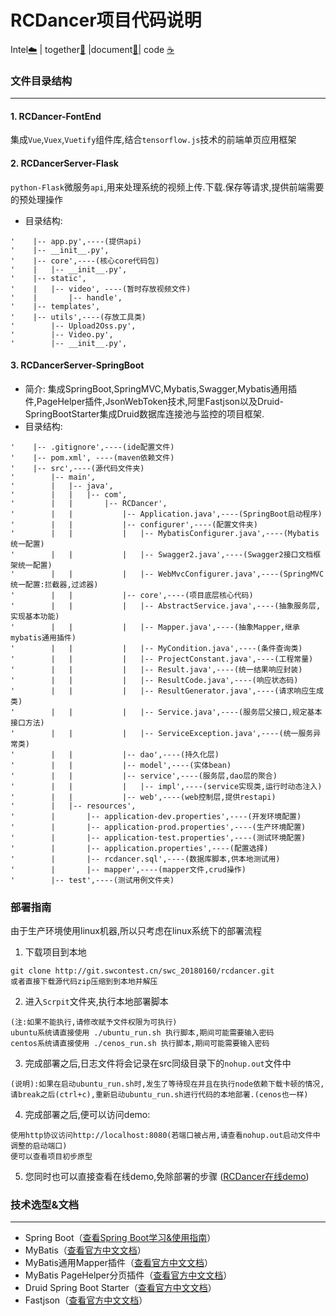 # RCDancer项目代码说明
Intel[:cloud:](英特尔) | together[:couple:](协作) |document[:floppy_disk:](文档)| code [:coffee:](编码)
### 文件目录结构
---
#### 1.  **RCDancer-FontEnd**
   集成`Vue`,`Vuex`,`Vuetify`组件库,结合`tensorflow.js`技术的前端单页应用框架
#### 2.  **RCDancerServer-Flask**
   `python-Flask`微服务`api`,用来处理系统的视频上传.下载.保存等请求,提供前端需要的预处理操作
* 目录结构:
```
'    |-- app.py',----(提供api)
'    |-- __init__.py',
'    |-- core',----(核心core代码包)
'    |   |-- __init__.py',
'    |-- static',
'    |   |-- video', ----(暂时存放视频文件)
'    |       |-- handle',
'    |-- templates',
'    |-- utils',----(存放工具类)
'        |-- Upload2Oss.py',
'        |-- Video.py',
'        |-- __init__.py',
```
#### 3.  **RCDancerServer-SpringBoot**
* 简介:
  集成SpringBoot,SpringMVC,Mybatis,Swagger,Mybatis通用插件,PageHelper插件,JsonWebToken技术,阿里Fastjson以及Druid-SpringBootStarter集成Druid数据库连接池与监控的项目框架.
* 目录结构:
```
'    |-- .gitignore',----(ide配置文件)
'    |-- pom.xml', ----(maven依赖文件)
'    |-- src',----(源代码文件夹)
'        |-- main',
'        |   |-- java',
'        |   |   |-- com',
'        |   |       |-- RCDancer',
'        |   |           |-- Application.java',----(SpringBoot启动程序)
'        |   |           |-- configurer',----(配置文件夹)
'        |   |           |   |-- MybatisConfigurer.java',----(Mybatis统一配置)
'        |   |           |   |-- Swagger2.java',----(Swagger2接口文档框架统一配置)
'        |   |           |   |-- WebMvcConfigurer.java',----(SpringMVC统一配置:拦截器,过滤器)
'        |   |           |-- core',----(项目底层核心代码)
'        |   |           |   |-- AbstractService.java',----(抽象服务层,实现基本功能)
'        |   |           |   |-- Mapper.java',----(抽象Mapper,继承mybatis通用插件)
'        |   |           |   |-- MyCondition.java',----(条件查询类)
'        |   |           |   |-- ProjectConstant.java',----(工程常量)
'        |   |           |   |-- Result.java',----(统一结果响应封装)
'        |   |           |   |-- ResultCode.java',----(响应状态码)
'        |   |           |   |-- ResultGenerator.java',----(请求响应生成类)
'        |   |           |   |-- Service.java',----(服务层父接口,规定基本接口方法)
'        |   |           |   |-- ServiceException.java',----(统一服务异常类)
'        |   |           |-- dao',----(持久化层)
'        |   |           |-- model',----(实体bean)
'        |   |           |-- service',----(服务层,dao层的聚合)
'        |   |           |   |-- impl',----(service实现类,运行时动态注入)
'        |   |           |-- web',----(web控制层,提供restapi)
'        |   |-- resources',
'        |       |-- application-dev.properties',----(开发环境配置)
'        |       |-- application-prod.properties',----(生产环境配置)
'        |       |-- application-test.properties',----(测试环境配置)
'        |       |-- application.properties',----(配置选择)
'        |       |-- rcdancer.sql',----(数据库脚本,供本地测试用)
'        |       |-- mapper',----(mapper文件,crud操作)
'        |-- test',----(测试用例文件夹)
```
### 部署指南
由于生产环境使用linux机器,所以只考虑在linux系统下的部署流程
1. 下载项目到本地
```git
git clone http://git.swcontest.cn/swc_20180160/rcdancer.git
或者直接下载源代码zip压缩到到本地并解压
```
2. 进入`Scrpit`文件夹,执行本地部署脚本
```shell
(注:如果不能执行,请修改赋予文件权限为可执行)
ubuntu系统请直接使用 ./ubuntu_run.sh 执行脚本,期间可能需要输入密码
centos系统请直接使用 ./cenos_run.sh 执行脚本,期间可能需要输入密码
```
3. 完成部署之后,日志文件将会记录在src同级目录下的`nohup.out`文件中
```
(说明):如果在启动ubuntu_run.sh时,发生了等待现在并且在执行node依赖下载卡顿的情况,请break之后(ctrl+c),重新启动ubuntu_run.sh进行代码的本地部署.(cenos也一样)
```
4. 完成部署之后,便可以访问demo:
```
使用http协议访问http://localhost:8080(若端口被占用,请查看nohup.out启动文件中调整的启动端口)
便可以查看项目初步原型
```
5. 您同时也可以直接查看在线demo,免除部署的步骤
([RCDancer在线demo](http://120.79.206.32:8080))
### 技术选型&文档
---
- Spring Boot（[查看Spring Boot学习&使用指南](http://www.jianshu.com/p/1a9fd8936bd8)）
- MyBatis（[查看官方中文文档](http://www.mybatis.org/mybatis-3/zh/index.html)）
- MyBatis通用Mapper插件（[查看官方中文文档](https://mapperhelper.github.io/docs/)）
- MyBatis PageHelper分页插件（[查看官方中文文档](https://pagehelper.github.io/)）
- Druid Spring Boot Starter（[查看官方中文文档](https://github.com/alibaba/druid/tree/master/druid-spring-boot-starter/)）
- Fastjson（[查看官方中文文档](https://github.com/Alibaba/fastjson/wiki/%E9%A6%96%E9%A1%B5)）